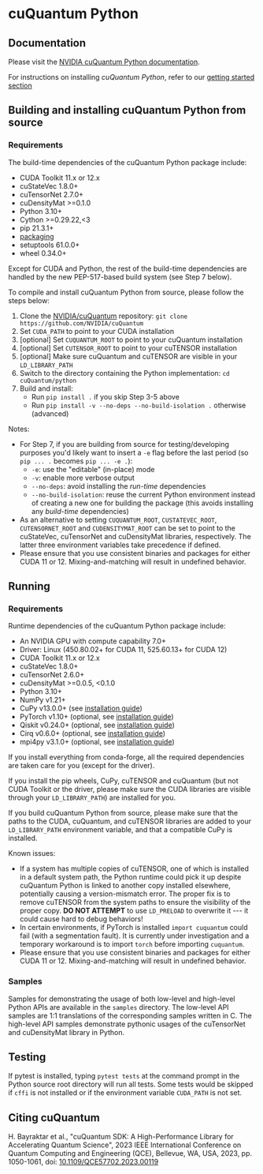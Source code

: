 # cuQuantum Python

## Documentation

Please visit the [NVIDIA cuQuantum Python documentation](https://docs.nvidia.com/cuda/cuquantum/latest/python).

For instructions on installing *cuQuantum Python*, refer to our 
[getting started section](../getting-started/index.rst)

## Building and installing cuQuantum Python from source

### Requirements

The build-time dependencies of the cuQuantum Python package include:

* CUDA Toolkit 11.x or 12.x
* cuStateVec 1.8.0+
* cuTensorNet 2.7.0+
* cuDensityMat >=0.1.0
* Python 3.10+
* Cython >=0.29.22,<3
* pip 21.3.1+
* [packaging](https://packaging.pypa.io/en/latest/)
* setuptools 61.0.0+
* wheel 0.34.0+

Except for CUDA and Python, the rest of the build-time dependencies are handled by the new PEP-517-based build system (see Step 7 below).

To compile and install cuQuantum Python from source, please follow the steps below:

1. Clone the [NVIDIA/cuQuantum](https://github.com/NVIDIA/cuQuantum) repository: `git clone https://github.com/NVIDIA/cuQuantum`
2. Set `CUDA_PATH` to point to your CUDA installation
3. [optional] Set `CUQUANTUM_ROOT` to point to your cuQuantum installation
4. [optional] Set `CUTENSOR_ROOT` to point to your cuTENSOR installation
5. [optional] Make sure cuQuantum and cuTENSOR are visible in your `LD_LIBRARY_PATH`
6. Switch to the directory containing the Python implementation: `cd cuQuantum/python`
7. Build and install:
   - Run `pip install .` if you skip Step 3-5 above
   - Run `pip install -v --no-deps --no-build-isolation .` otherwise (advanced)

Notes:
- For Step 7, if you are building from source for testing/developing purposes you'd likely want to insert a `-e` flag before the last period (so `pip ... .` becomes `pip ... -e .`):
  * `-e`: use the "editable" (in-place) mode
  * `-v`: enable more verbose output
  * `--no-deps`: avoid installing the *run-time* dependencies
  * `--no-build-isolation`: reuse the current Python environment instead of creating a new one for building the package (this avoids installing any *build-time* dependencies)
- As an alternative to setting `CUQUANTUM_ROOT`, `CUSTATEVEC_ROOT`, `CUTENSORNET_ROOT` and `CUDENSITYMAT_ROOT` can be set to point to the cuStateVec, cuTensorNet and cuDensityMat libraries, respectively. The latter three environment variables take precedence if defined.
- Please ensure that you use consistent binaries and packages for either CUDA 11 or 12. Mixing-and-matching will result in undefined behavior.

## Running

### Requirements

Runtime dependencies of the cuQuantum Python package include:

* An NVIDIA GPU with compute capability 7.0+
* Driver: Linux (450.80.02+ for CUDA 11, 525.60.13+ for CUDA 12)
* CUDA Toolkit 11.x or 12.x
* cuStateVec 1.8.0+
* cuTensorNet 2.6.0+
* cuDensityMat >=0.0.5, <0.1.0
* Python 3.10+
* NumPy v1.21+
* CuPy v13.0.0+ (see [installation guide](https://docs.cupy.dev/en/stable/install.html))
* PyTorch v1.10+ (optional, see [installation guide](https://pytorch.org/get-started/locally/))
* Qiskit v0.24.0+ (optional, see [installation guide](https://qiskit.org/documentation/getting_started.html))
* Cirq v0.6.0+ (optional, see [installation guide](https://quantumai.google/cirq/install))
* mpi4py v3.1.0+ (optional, see [installation guide](https://mpi4py.readthedocs.io/en/stable/install.html))

If you install everything from conda-forge, all the required dependencies are taken care for you (except for the driver).

If you install the pip wheels, CuPy, cuTENSOR and cuQuantum (but not CUDA Toolkit or the driver,
please make sure the CUDA libraries are visible through your `LD_LIBRARY_PATH`) are installed for you.

If you build cuQuantum Python from source, please make sure that the paths to the CUDA, cuQuantum, and cuTENSOR libraries are added
to your `LD_LIBRARY_PATH` environment variable, and that a compatible CuPy is installed.

Known issues:
- If a system has multiple copies of cuTENSOR, one of which is installed in a default system path, the Python runtime could pick it up despite cuQuantum Python is linked to another copy installed elsewhere, potentially causing a version-mismatch error. The proper fix is to remove cuTENSOR from the system paths to ensure the visibility of the proper copy. **DO NOT ATTEMPT** to use `LD_PRELOAD` to overwrite it --- it could cause hard to debug behaviors!
- In certain environments, if PyTorch is installed `import cuquantum` could fail (with a segmentation fault). It is currently under investigation and a temporary workaround is to import `torch` before importing `cuquantum`.
- Please ensure that you use consistent binaries and packages for either CUDA 11 or 12. Mixing-and-matching will result in undefined behavior.

### Samples

Samples for demonstrating the usage of both low-level and high-level Python APIs are
available in the `samples` directory. The low-level API samples are 1:1 translations of the corresponding
samples written in C. The high-level API samples demonstrate pythonic usages of the cuTensorNet and cuDensityMat
library in Python.

## Testing

If pytest is installed, typing `pytest tests` at the command prompt in the Python source root directory will
run all tests. Some tests would be skipped if `cffi` is not installed or if the environment
variable `CUDA_PATH` is not set.

## Citing cuQuantum

H. Bayraktar et al., "cuQuantum SDK: A High-Performance Library for Accelerating Quantum Science", 2023 IEEE International Conference on Quantum Computing and Engineering (QCE), Bellevue, WA, USA, 2023, pp. 1050-1061, doi: [10.1109/QCE57702.2023.00119](https://doi.org/10.1109/QCE57702.2023.00119)
